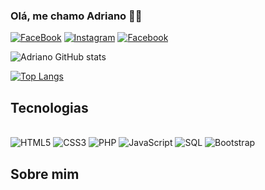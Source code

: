 ### Olá, me chamo Adriano 👋👋

[![FaceBook](https://img.shields.io/badge/LinkedIn-0077B5?style=for-the-badge&logo=linkedin&logoColor=white)](https://www.linkedin.com/in/adriano-martiliano/) [![Instagram](https://img.shields.io/badge/Instagram-E4405F?style=for-the-badge&logo=instagram&logoColor=white)](https://www.instagram.com/adriano.dil/) [![Facebook](https://img.shields.io/badge/Facebook-1877F2?style=for-the-badge&logo=facebook&logoColor=white)](https://www.facebook.com/adriano.dil/)

![Adriano GitHub stats](https://github-readme-stats.vercel.app/api?username=adrianomartiliano&show_icons=true&theme=dark)

[![Top Langs](https://github-readme-stats.vercel.app/api/top-langs/?username=adrianomartiliano&them=dark)](https://github.com/adrianomartiliano/github-readme-stats)


## Tecnologias

<div style="diplay=inline_block"><br/>
    <img alt="HTML5" src="https://img.shields.io/badge/HTML5-E34F26?style=for-the-badge&logo=html5&logoColor=white"/>
    <img alt="CSS3" src="https://img.shields.io/badge/CSS3-1572B6?style=for-the-badge&logo=css3&logoColor=white"/>
    <img alt="PHP" src="https://img.shields.io/badge/PHP-777BB4?style=for-the-badge&logo=php&logoColor=white"/>
    <img alt="JavaScript" src="https://img.shields.io/badge/JavaScript-F7DF1E?style=for-the-badge&logo=javascript&logoColor=black"/>
    <img alt="SQL" src="https://img.shields.io/badge/MySQL-005C84?style=for-the-badge&logo=mysql&logoColor=white"/>
    <img alt="Bootstrap" src="https://img.shields.io/badge/Bootstrap-563D7C?style=for-the-badge&logo=bootstrap&logoColor=white"/>
</div>

## Sobre mim
